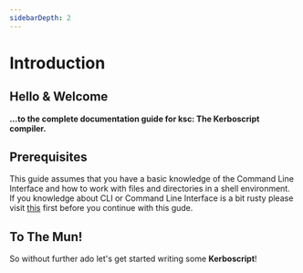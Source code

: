```yaml
---
sidebarDepth: 2
---
```


# Introduction

## Hello & Welcome

**...to the complete documentation guide for ksc: The Kerboscript compiler.**

## Prerequisites

This guide assumes that you have a basic knowledge of the Command Line Interface and how to work with files and directories in a shell environment.
If you knowledge about CLI or Command Line Interface is a bit rusty please visit [this]() first before you continue with this gude.

## To The Mun!

So without further ado let's get started writing some **Kerboscript**!
